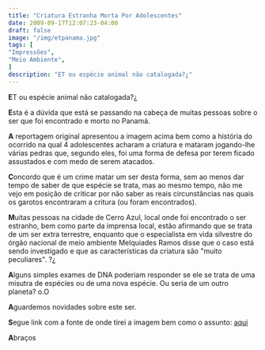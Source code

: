 ```yaml
---
title: "Criatura Estranha Morta Por Adolescentes"
date: 2009-09-17T12:07:23-04:00
draft: false
image: "/img/etpanama.jpg"
tags: [
"Impressões",
"Meio Ambiente",
]
description: "ET ou espécie animal não catalogada?¿"
---
```

**E**T ou espécie animal não catalogada?¿

**E**sta é a dúvida que está se passando na cabeça de muitas pessoas sobre o ser que foi encontrado e morto no Panamá.

**A** reportagem original apresentou a imagem acima bem como a história do ocorrido na qual 4 adolescentes acharam a criatura e mataram jogando-lhe várias pedras que, segundo eles, foi uma forma de defesa por terem ficado assustados e com medo de serem atacados.

**C**oncordo que é um crime matar um ser desta forma, sem ao menos dar tempo de saber de que espécie se trata, mas ao mesmo tempo, não me vejo em posição de criticar por não saber as reais circunstâncias nas quais os garotos encontraram a critura (ou foram encontrados).

**M**uitas pessoas na cidade de Cerro Azul, local onde foi encontrado o ser estranho, bem como parte da imprensa local, estão afirmando que se trata de um ser extra terrestre, enquanto que o especialista em vida silvestre do órgão nacional de meio ambiente Melquiades Ramos disse que o caso está sendo investigado e que as características da criatura são "muito peculiares". ?¿

**A**lguns simples exames de DNA poderiam responder se ele se trata de uma misutra de espécies ou de uma nova espécie. Ou seria de um outro planeta? o.O

**A**guardemos novidades sobre este ser.

**S**egue link com a fonte de onde tirei a imagem bem como o assunto: [aqui](https://g1.globo.com/Noticias/PlanetaBizarro/0,,MUL1307808-6091,00.html)

**A**braços
